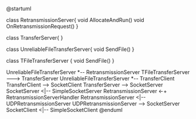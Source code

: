 @startuml

class RetransmissionServer{
  void AllocateAndRun()
  void OnRetransmissionRequest()
}

class TransferServer{
}

class UnreliableFileTransferServer{
  void SendFile()
}

class TFileTransferServer {
  void SendFile()
}

UnreliableFileTransferServer *-- RetransmissionServer
TFileTransferServer ---> TransferServer
UnreliableFileTransferServer *-- TransferClient 
TransferClient --> SocketClient 
TransferServer --> SocketServer
SocketServer <|-- SimpleSocketServer
RetransmissionServer <-+ RetransmissionServerHandler
RetransmissionServer <|-- UDPRetransmissionServer
UDPRetransmissionServer --> SocketServer
SocketClient <|-- SimpleSocketClient
@enduml